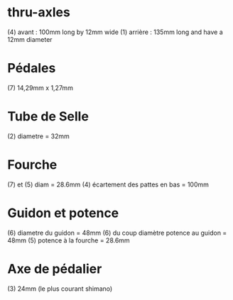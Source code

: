 # thru-axles
(4) avant : 100mm long by 12mm wide
(1) arrière : 135mm long and have a 12mm diameter

# Pédales
(7) 14,29mm x 1,27mm

# Tube de Selle
(2) diametre = 32mm

# Fourche
(7) et (5) diam = 28.6mm
(4) écartement des pattes en bas = 100mm

# Guidon et potence
(6) diametre du guidon = 48mm
(6) du coup diamètre potence au guidon = 48mm
(5) potence à la fourche = 28.6mm

# Axe de pédalier
(3) 24mm (le plus courant shimano)
